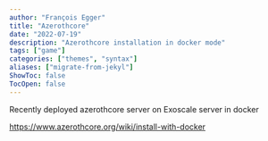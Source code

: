 ```yaml
---
author: "François Egger"
title: "Azerothcore"
date: "2022-07-19"
description: "Azerothcore installation in docker mode"
tags: ["game"]
categories: ["themes", "syntax"]
aliases: ["migrate-from-jekyl"]
ShowToc: false
TocOpen: false
---
```

Recently deployed azerothcore server on Exoscale server in docker  

https://www.azerothcore.org/wiki/install-with-docker

